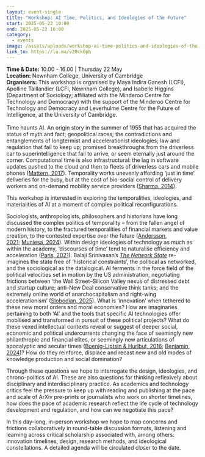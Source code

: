 ```yaml
---
layout: event-single
title: "Workshop: AI Time, Politics, and Ideologies of the Future"
start: 2025-05-22 10:00
end: 2025-05-22 16:00
category:
  - events
image: /assets/uploads/workshop-ai-time-politics-and-ideologies-of-the-future.jpg
link_to: https://lu.ma/v20ck0ph
---
```

**Time & Date:** 10.00 - 16.00 | Thursday 22 May\
**Location:** Newnham College, University of Cambridge \
**Organisers:** This workshop is organised by Maya Indira Ganesh (LCFI), Apolline Taillandier (LCFI, Newnham College), and Isabelle Higgins (Department of Sociology; affiliated with the Minderoo Centre for Technology and Democracy) with the support of the Minderoo Centre for Technology and Democracy and Leverhulme Centre for the Future of Intelligence, at the University of Cambridge.\
\
Time haunts AI. An origin story in the summer of 1955 that has acquired the status of myth and fact; geopolitical races; the contradictions and entanglements of longtermist and accelerationist ideologies; law and regulation that fail to keep up; promised breakthroughs from the driverless car to superintelligence that fail to arrive, or seem eternally just around the corner. Computational time is also infrastructural: the lag in software updates pushed to the cloud and then to fleets of driverless cars and mobile phones ([Mattern, 2017](https://placesjournal.org/article/mappings-intelligent-agents/)). Temporality works unevenly affording ‘just in time’ deliveries for the busy, but at the cost of bio-social control of delivery workers and on-demand mobility service providers ([Sharma, 2014)](https://doi.org/10.2307/j.ctv11cw801).

​This workshop is interested in exploring the temporalities, ideologies, and materialities of AI at a moment of complex political reconfigurations.

​Sociologists, anthropologists, philosophers and historians have long discussed the complex politics of temporality – from the fallen angel of modern history, to the fractured temporalities of financial markets and value creation, to the contested expertise over the future ([Andersson, 2021](https://global.oup.com/academic/product/the-future-of-the-world-9780198814337?cc=us&lang=en&#); [Muniesa, 2024](https://www.wiley.com/en-gb/Paranoid+Finance-p-9781509561186)). Within design ideologies of technology as much as within the academy, ‘discourses of time’ tend to naturalise efficiency and acceleration ([Paris, 2021](https://journals.sagepub.com/doi/10.1177/0162243920974083)). Balaji Srinivasan’s *[The Network State](https://thenetworkstate.com/)* re-imagines the state free of ‘historical constraints’, the political as networked, and the sociological as the datalogical. AI ferments in the force field of the political velocities set in motion by the US administration, negotiating frictions between ‘the Wall Street–Silicon Valley nexus of distressed debt and startup culture; anti–New Deal conservative think tanks; and the extremely online world of anarchocapitalism and right-wing accelerationism’ ([Slobodian, 2025](https://www.nybooks.com/online/2025/02/15/speed-up-the-breakdown/)). What is ‘innovation’ when tethered to these new moral orders and moral economies? How are imaginaries pertaining to both ‘AI’ and the tools that specific AI technologies offer mobilised and transformed in pursuit of these political projects? What do these vexed intellectual contexts reveal or suggest of deeper social, economic and political undercurrents changing the face of seemingly new philanthropic and financial elites, or seemingly new articulations of apocalyptic and secular times ([Boenig-Liptsin & Hurlbut, 2016](https://link.springer.com/chapter/10.1007/978-3-658-11044-4_12); [Benjamin, 2024](https://lareviewofbooks.org/article/the-new-artificial-intelligentsia/))? How do they reinforce, displace and recast new and old modes of knowledge production and social domination?

​Through these questions we hope to interrogate the design, ideologies, and chrono-politics of AI. These are also questions for thinking reflexively about disciplinary and interdisciplinary practice. As academics and technology critics feel the pressure to keep up with reading and publishing at the pace and scale of ArXiv pre-prints or journalists who work on shorter timelines, how does the pace of academic research reflect the life cycle of technology development and regulation, and how can we negotiate this pace?

​In this day-long, in-person workshop we hope to map concerns and frictions collaboratively in round-table discussion formats, listening and learning across critical scholarship associated with, among others: innovation timelines, design, research methods, and ideological constellations. A detailed agenda will be circulated closer to the date.